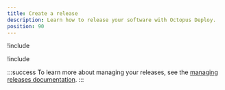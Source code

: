 ```yaml
---
title: Create a release
description: Learn how to release your software with Octopus Deploy.
position: 90
---
```


!include <releases>

!include <create-release>

:::success
To learn more about managing your releases, see the [managing releases documentation](/docs/octopus-cloud/index.md).
:::
